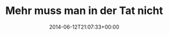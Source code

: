 ---
retweeted: false
source: <a href="http://mvilla.it/fenix" rel="nofollow">Fenix for Android</a>
entities:
  user_mentions: []
  urls: []
  symbols: []
  media:
  - expanded_url: https://twitter.com/bascht/status/477195525117464577/photo/1
    indices:
    - '48'
    - '70'
    url: http://t.co/xtcmMBohxX
    media_url: http://pbs.twimg.com/media/Bp9WzTBIIAAr-S4.jpg
    id_str: '477195524802879488'
    id: '477195524802879488'
    media_url_https: https://pbs.twimg.com/media/Bp9WzTBIIAAr-S4.jpg
    sizes:
      small:
        w: '680'
        h: '510'
        resize: fit
      medium:
        w: '1032'
        h: '774'
        resize: fit
      thumb:
        w: '150'
        h: '150'
        resize: crop
      large:
        w: '1032'
        h: '774'
        resize: fit
    type: photo
    display_url: pic.twitter.com/xtcmMBohxX
  hashtags: []
display_text_range:
- '0'
- '70'
favorite_count: '0'
id_str: '477195525117464577'
truncated: false
retweet_count: '0'
id: '477195525117464577'
possibly_sensitive: false
created_at: Thu Jun 12 21:07:33 +0000 2014
favorited: false
full_text: Mehr muss man in der Tat nicht gelernt haben...
lang: de
extended_entities:
  media:
  - expanded_url: https://twitter.com/bascht/status/477195525117464577/photo/1
    indices:
    - '48'
    - '70'
    url: http://t.co/xtcmMBohxX
    media_url: http://pbs.twimg.com/media/Bp9WzTBIIAAr-S4.jpg
    id_str: '477195524802879488'
    id: '477195524802879488'
    media_url_https: https://pbs.twimg.com/media/Bp9WzTBIIAAr-S4.jpg
    sizes:
      small:
        w: '680'
        h: '510'
        resize: fit
      medium:
        w: '1032'
        h: '774'
        resize: fit
      thumb:
        w: '150'
        h: '150'
        resize: crop
      large:
        w: '1032'
        h: '774'
        resize: fit
    type: photo
    display_url: pic.twitter.com/xtcmMBohxX
tags:
- pesos:twitter
date: '2014-06-12T21:07:33+00:00'
src: https://twitter.com/bascht/status/477195525117464577
original_url: https://twitter.com/bascht/status/477195525117464577
type: twitter_tweet
media_url: https://img.bascht.com/twitter/pbs.twimg.com/media/Bp9WzTBIIAAr-S4.jpg
text: Mehr muss man in der Tat nicht gelernt haben...
title: 'Mehr muss man in der Tat nicht '

---